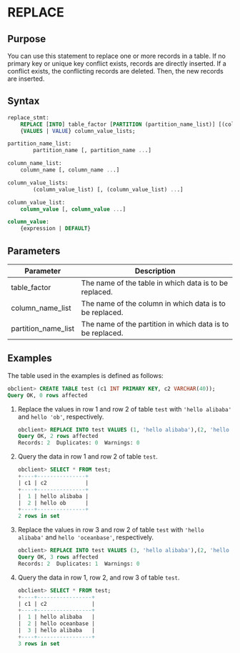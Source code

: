 # REPLACE

## Purpose

You can use this statement to replace one or more records in a table. If no primary key or unique key conflict exists, records are directly inserted. If a conflict exists, the conflicting records are deleted. Then, the new records are inserted.

## Syntax

```sql
replace_stmt:
    REPLACE [INTO] table_factor [PARTITION (partition_name_list)] [(column_name_list)]
    {VALUES | VALUE} column_value_lists;

partition_name_list:
        partition_name [, partition_name ...]

column_name_list:
    column_name [, column_name ...]

column_value_lists:
        (column_value_list) [, (column_value_list) ...]

column_value_list:
    column_value [, column_value ...]

column_value:
    {expression | DEFAULT}
```

## Parameters

| **Parameter** | **Description** |
|---------------------|------------|
| table_factor | The name of the table in which data is to be replaced.  |
| column_name_list | The name of the column in which data is to be replaced.  |
| partition_name_list | The name of the partition in which data is to be replaced.  |

## Examples

The table used in the examples is defined as follows:

```sql
obclient> CREATE TABLE test (c1 INT PRIMARY KEY, c2 VARCHAR(40));
Query OK, 0 rows affected
```

1. Replace the values in row 1 and row 2 of table `test` with `'hello alibaba'` and `hello 'ob'`, respectively.

   ```sql
   obclient> REPLACE INTO test VALUES (1, 'hello alibaba'),(2, 'hello ob');
   Query OK, 2 rows affected
   Records: 2  Duplicates: 0  Warnings: 0
   ```

2. Query the data in row 1 and row 2 of table `test`.

   ```sql
   obclient> SELECT * FROM test;
   +----+---------------+
   | c1 | c2            |
   +----+---------------+
   |  1 | hello alibaba |
   |  2 | hello ob      |
   +----+---------------+
   2 rows in set
   ```

3. Replace the values in row 3 and row 2 of table `test` with `'hello alibaba'` and `hello 'oceanbase'`, respectively.

   ```sql
   obclient> REPLACE INTO test VALUES (3, 'hello alibaba'),(2, 'hello oceanbase');
   Query OK, 3 rows affected
   Records: 2  Duplicates: 1  Warnings: 0
   ```

4. Query the data in row 1, row 2, and row 3 of table `test`.

   ```sql
   obclient> SELECT * FROM test;
   +----+-----------------+
   | c1 | c2              |
   +----+-----------------+
   |  1 | hello alibaba   |
   |  2 | hello oceanbase |
   |  3 | hello alibaba   |
   +----+-----------------+
   3 rows in set
   ```
